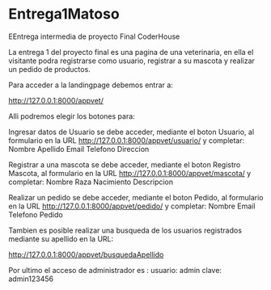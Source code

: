 # Entrega1Matoso
EEntrega intermedia de proyecto Final CoderHouse

La entrega 1 del proyecto final es una pagina de una veterinaria, en ella el visitante podra registrarse como usuario, registrar a su mascota y realizar un pedido de productos.

Para acceder a la landingpage debemos entrar a:

http://127.0.0.1:8000/appvet/

Alli podremos elegir los botones para:

Ingresar datos de Usuario se debe acceder, mediante el boton Usuario, al formulario en la URL http://127.0.0.1:8000/appvet/usuario/ y completar: Nombre Apellido Email Telefono Direccion

Registrar a una mascota se debe acceder, mediante el boton Registro Mascota, al formulario en la URL http://127.0.0.1:8000/appvet/mascota/ y completar: Nombre Raza Nacimiento Descripcion

Realizar un pedido se debe acceder, mediante el boton Pedido, al formulario en la URL http://127.0.0.1:8000/appvet/pedido/ y completar: Nombre Email Telefono Pedido

Tambien es posible realizar una busqueda de los usuarios registrados mediante su apellido en la URL:

http://127.0.0.1:8000/appvet/busquedaApellido

Por ultimo el acceso de administrador es :
usuario: admin
clave: admin123456